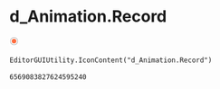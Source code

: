 # d_Animation.Record
![](/img/d_Animation.Record.png)

``` CSharp
EditorGUIUtility.IconContent("d_Animation.Record")
```
```
6569083827624595240
```

